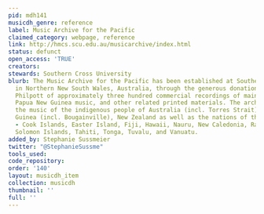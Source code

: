 ```yaml
---
pid: mdh141
musicdh_genre: reference
label: Music Archive for the Pacific
claimed_category: webpage, reference
link: http://hmcs.scu.edu.au/musicarchive/index.html
status: defunct
open_access: 'TRUE'
creators: 
stewards: Southern Cross University
blurb: The Music Archive for the Pacific has been established at Southern Cross University
  in Northern New South Wales, Australia, through the generous donation by Malcolm
  Philpott of approximately three hundred commercial recordings of mainly contemporary
  Papua New Guinea music, and other related printed materials. The archive covers
  the music of the indigenous people of Australia (incl. Torres Strait), Papua New
  Guinea (incl. Bougainville), New Zealand as well as the nations of the Pacific Islands
  - Cook Islands, Easter Island, Fiji, Hawaii, Nauru, New Caledonia, Rarotonga, Samoa,
  Solomon Islands, Tahiti, Tonga, Tuvalu, and Vanuatu.
added_by: Stephanie Sussmeier
twitter: "@StephanieSussme"
tools_used: 
code_repository: 
order: '140'
layout: musicdh_item
collection: musicdh
thumbnail: ''
full: ''
---
```

